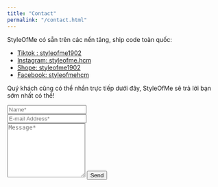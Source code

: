 ```yaml
---
title: "Contact"
permalink: "/contact.html"
---
```


StyleOfMe có sẵn trên các nền tảng, ship code toàn quốc:

- [Tiktok : styleofme1902](https://www.tiktok.com/@styleofme1902)
- [Instagram: styleofme.hcm](https://www.instagram.com/styleofme.hcm)
- [Shope: styleofme1902](https://shopee.vn/styleofme1902#product_list)
- [Facebook: styleofmehcm](https://www.facebook.com/styleofmehcm)


<form action="https://formspree.io/f/xdovzevn" method="POST">    
<p> Quý khách cũng có thể nhắn trực tiếp dưới đây, StyleOfMe sẽ trả lời bạn sớm nhất có thể!</p>
<div class="form-group row">
<div class="col-md-6">
<input class="form-control" type="text" name="name" placeholder="Name*" required>
</div>
<div class="col-md-6">
<input class="form-control" type="email" name="_replyto" placeholder="E-mail Address*" required>
</div>
</div>
<textarea rows="8" class="form-control mb-3" name="message" placeholder="Message*" required></textarea>    
<input class="btn btn-success" type="submit" value="Send">
</form>